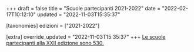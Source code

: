 +++
draft = false
title = "Scuole partecipanti 2021-2022"
date = "2022-02-17T10:12:10"
updated = "2022-11-03T15:35:37"

[taxonomies]
edizioni = ["2021-2022"]

[extra]
override_updated = "2022-11-03T15:35:37"
+++
[Le scuole partecipanti alla XXII edizione sono 530.](/oldsite/208/scuole_partecipanti_2022_530_-_sito.xls)
